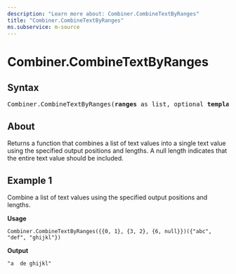 ```yaml
---
description: "Learn more about: Combiner.CombineTextByRanges"
title: "Combiner.CombineTextByRanges"
ms.subservice: m-source
---
```

# Combiner.CombineTextByRanges

## Syntax

<pre>
Combiner.CombineTextByRanges(<b>ranges</b> as list, optional <b>template</b> as nullable text) as function
</pre>

## About

Returns a function that combines a list of text values into a single text value using the specified output positions and lengths. A null length indicates that the entire text value should be included.

## Example 1

Combine a list of text values using the specified output positions and lengths.

**Usage**

```powerquery-m
Combiner.CombineTextByRanges({{0, 1}, {3, 2}, {6, null}})({"abc", "def", "ghijkl"})
```

**Output**

```powerquery-m
"a  de ghijkl"
```
